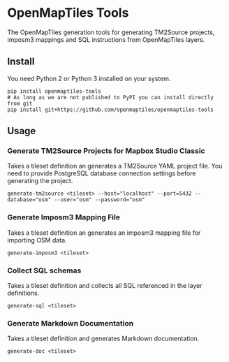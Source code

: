 # OpenMapTiles Tools

The OpenMapTiles generation tools for generating TM2Source projects, imposm3 mappings and SQL instructions
from OpenMapTiles layers.

## Install

You need Python 2 or Python 3 installed on your system.

```
pip install openmaptiles-tools
# As long as we are not published to PyPI you can install directly from git
pip install git+https://github.com/openmaptiles/openmaptiles-tools
```

## Usage

### Generate TM2Source Projects for Mapbox Studio Classic

Takes a tileset definition an generates a TM2Source YAML project file.
You need to provide PostgreSQL database connection settings before generating the project.

```
generate-tm2source <tileset> --host="localhost" --port=5432 --database="osm" --user="osm" --password="osm"
```

### Generate Imposm3 Mapping File

Takes a tileset definition an generates an imposm3 mapping file for importing OSM data.

```
generate-imposm3 <tileset>
```

### Collect SQL schemas

Takes a tileset definition and collects all SQL referenced in the layer definitions.

```
generate-sql <tileset>
```

### Generate Markdown Documentation

Takes a tileset definition and generates Markdown documentation.

```
generate-doc <tileset>
```
